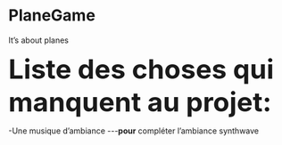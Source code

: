 # PlaneGame

It’s about planes


<font size="42">**Liste des choses qui manquent au projet:**</font>

-Une musique d’ambiance 
---**pour** compléter l’ambiance synthwave
